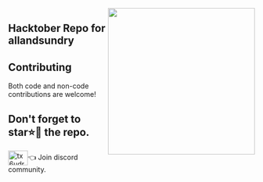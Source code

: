 <img src="https://imgs.search.brave.com/i3WqlVaiZj_gVZjXxPpQbMm1rcpnWxkCWg4rtEfbpNc/rs:fit:860:0:0/g:ce/aHR0cHM6Ly93d3cu/aWNlZ2lmLmNvbS93/cC1jb250ZW50L3Vw/bG9hZHMvMjAyMi8x/Mi9pY2VnaWYtNTAy/LmdpZg.gif" width=300 align="right">

## Hacktober Repo for allandsundry


## Contributing

Both code and non-code contributions are welcome!

## Don't forget to star⭐🌟 the repo.

<a href="https://discord.gg/tx6udrbqaN" target="blank"><img align="center" src="https://raw.githubusercontent.com/rahuldkjain/github-profile-readme-generator/master/src/images/icons/Social/discord.svg" alt="tx6udrbqaN" height="30" width="40" /></a>👈 Join discord community.
